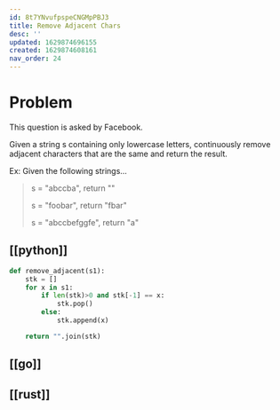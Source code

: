 ```yaml
---
id: 8t7YNvufpspeCNGMpPBJ3
title: Remove Adjacent Chars
desc: ''
updated: 1629874696155
created: 1629874608161
nav_order: 24
---
```


# Problem

This question is asked by Facebook.

Given a string s containing only lowercase letters, continuously remove adjacent characters that are the same and return the result.

Ex: Given the following strings...


>s = "abccba", return ""
>
>s = "foobar", return "fbar"
>
>s = "abccbefggfe", return "a"

## [[python]]

```python
def remove_adjacent(s1):
    stk = []
    for x in s1:
        if len(stk)>0 and stk[-1] == x:
            stk.pop()
        else:
            stk.append(x)

    return "".join(stk)
```

## [[go]]

## [[rust]]

